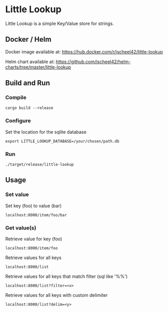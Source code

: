# Little Lookup

Little Lookup is a simple Key/Value store for strings.

## Docker / Helm

Docker image available at: https://hub.docker.com/r/jscheel42/little-lookup

Helm chart available at: https://github.com/jscheel42/helm-charts/tree/master/little-lookup

## Build and Run

### Compile

```
cargo build --release
```

### Configure

Set the location for the sqlite database
```
export LITTLE_LOOKUP_DATABASE=/your/chosen/path.db
```

### Run

```
./target/release/little-lookup
```

## Usage

### Set value

Set key (foo) to value (bar)
```
localhost:8000/item/foo/bar
```

### Get value(s)

Retrieve value for key (foo)
```
localhost:8000/item/foo
```

Retrieve values for all keys
```
localhost:8000/list
```

Retrieve values for all keys that match filter (sql like '%<X>%')
```
localhost:8000/list?filter=<x>
```

Retrieve values for all keys with custom delimiter <y>
```
localhost:8000/list?delim=<y>
```